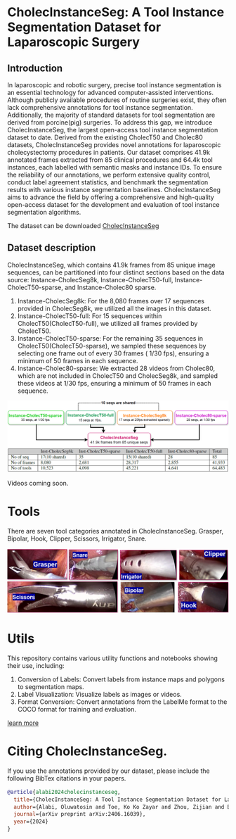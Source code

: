 # CholecInstanceSeg: A Tool Instance Segmentation Dataset for Laparoscopic Surgery

## Introduction
In laparoscopic and robotic surgery, precise tool instance segmentation is an essential technology for advanced computer-assisted interventions. Although publicly available procedures of routine surgeries exist, they often lack comprehensive annotations for tool instance segmentation. Additionally, the majority of standard datasets for tool segmentation are derived from porcine(pig) surgeries. To address this gap, we introduce CholecInstanceSeg, the largest open-access tool instance segmentation dataset to date.
Derived from the existing CholecT50 and Cholec80 datasets, CholecInstanceSeg provides novel annotations for laparoscopic cholecystectomy procedures in patients. Our dataset comprises 41.9k annotated frames extracted from 85 clinical procedures and 64.4k tool instances, each labelled with semantic masks and instance IDs. To ensure the reliability of our annotations, we perform extensive quality control, conduct label agreement statistics, and benchmark the segmentation results with various instance segmentation baselines. CholecInstanceSeg aims to advance the field by offering a comprehensive and high-quality open-access dataset for the development and evaluation of tool instance segmentation algorithms.

The dataset can be downloaded [CholecInstanceSeg](https://www.synapse.org/Synapse:syn60239970/wiki/628710)

## Dataset description
CholecInstanceSeg, which contains 41.9k frames from 85 unique image sequences, can be partitioned into four distinct sections based on the data source: Instance-CholecSeg8k, Instance-CholecT50-full, Instance-CholecT50-sparse, and Instance-Cholec80
sparse.
1.  Instance-CholecSeg8k: For the 8,080 frames over 17 sequences provided in CholecSeg8k, we utilized all the images in this dataset.
2. Instance-CholecT50-full: For 15 sequences within CholecT50(CholecT50-full), we utilized all frames provided by CholecT50.
3. Instance-CholecT50-sparse: For the remaining 35 sequences in CholecT50(CholecT50-sparse), we sampled these sequences by selecting one frame out of every 30 frames ( 1/30 fps), ensuring a minimum of 50 frames in each sequence.
4. Instance-Cholec80-sparse: We extracted 28 videos from Cholec80, which are not included in CholecT50 and CholecSeg8k, and sampled these videos at 1/30 fps, ensuring a minimum of 50 frames in each sequence.

![CholecInstanceSeg description](./images/cholec-instance-seg-description.PNG) 
![Statistics Image](./images/statistics_partition.PNG) 


Videos coming soon. 
<!-- [Instance-Cholec80-sparse(VIDX) ](https://www.youtube.com/watch?v=puuDpgUIhqI)
[Instance-CholecT50-full(VIDX) ](https://www.youtube.com/watch?v=puuDpgUIhqI) -->


# Tools
There are seven tool categories annotated in CholecInstanceSeg. Grasper, Bipolar, Hook, Clipper, Scissors, Irrigator, Snare. 

![tools](./images/tools.PNG)

# Utils
This repository contains various utility functions and notebooks showing their use, including:

1. Conversion of Labels: Convert labels from instance maps and polygons to segmentation maps. 
2. Label Visualization: Visualize labels as images or videos. 
3. Format Conversion: Convert annotations from the LabelMe format to the COCO format for training and evaluation. 

[learn more](./utilities/README.md)


# Citing CholecInstanceSeg. 
If you use the annotations provided by our dataset, please include the following BibTex citations in your papers.

```bibtex
@article{alabi2024cholecinstanceseg,
  title={CholecInstanceSeg: A Tool Instance Segmentation Dataset for Laparoscopic Surgery},
  author={Alabi, Oluwatosin and Toe, Ko Ko Zayar and Zhou, Zijian and Budd, Charlie and Raison, Nicholas and Shi, Miaojing and Vercauteren, Tom},
  journal={arXiv preprint arXiv:2406.16039},
  year={2024}
}
```
